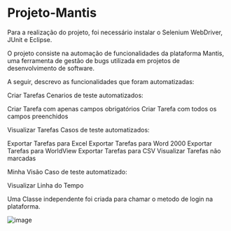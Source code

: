 # Projeto-Mantis

Para a realização do projeto, foi necessário instalar o Selenium WebDriver, JUnit e Eclipse.

O projeto consiste na automação de funcionalidades da plataforma Mantis, uma ferramenta de gestão de bugs utilizada em projetos de desenvolvimento de software.

A seguir, descrevo as funcionalidades que foram automatizadas:

Criar Tarefas
Cenarios  de teste automatizados:

Criar Tarefa com apenas campos obrigatórios
 Criar Tarefa com todos os campos preenchidos

Visualizar Tarefas
 Casos de teste automatizados:
 
 Exportar Tarefas para Excel
 Exportar Tarefas para Word 2000
 Exportar Tarefas para WorldView
 Exportar Tarefas para CSV
 Visualizar Tarefas não marcadas

Minha Visão
Caso de teste automatizado:

Visualizar Linha do Tempo

Uma Classe independente foi criada para chamar o metodo de login na plataforma.

![image](https://github.com/user-attachments/assets/42bf0956-78fa-4492-a025-a1f886a98530)
